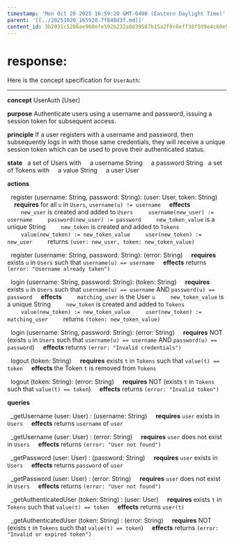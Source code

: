 ```yaml
---
timestamp: 'Mon Oct 20 2025 16:59:20 GMT-0400 (Eastern Daylight Time)'
parent: '[[../20251020_165920.7f848d3f.md]]'
content_id: 3b2031c5286ae960efe592b232a0d39587b15a2f9c6eff38f5d9e4c60e5090c0
---
```


# response:

Here is the concept specification for `UserAuth`:

***

**concept** UserAuth \[User]

**purpose** Authenticate users using a username and password, issuing a session token for subsequent access.

**principle** If a user registers with a username and password, then subsequently logs in with those same credentials, they will receive a unique session token which can be used to prove their authenticated status.

**state**
  a set of Users with
    a username String
    a password String
  a set of Tokens with
    a value String
    a user User

**actions**

  register (username: String, password: String): (user: User, token: String)
    **requires** for all `u` in `Users`, `username(u) != username`
    **effects**
        `new_user` is created and added to `Users`
        `username(new_user) := username`
        `password(new_user) := password`
        `new_token_value` is a unique String
        `new_token` is created and added to `Tokens`
        `value(new_token) := new_token_value`
        `user(new_token) := new_user`
        returns `(user: new_user, token: new_token_value)`

  register (username: String, password: String): (error: String)
    **requires** exists `u` in `Users` such that `username(u) == username`
    **effects** returns `(error: "Username already taken")`

  login (username: String, password: String): (token: String)
    **requires** exists `u` in `Users` such that `username(u) == username` AND `password(u) == password`
    **effects**
        `matching_user` is the User `u`
        `new_token_value` is a unique String
        `new_token` is created and added to `Tokens`
        `value(new_token) := new_token_value`
        `user(new_token) := matching_user`
        returns `(token: new_token_value)`

  login (username: String, password: String): (error: String)
    **requires** NOT (exists `u` in `Users` such that `username(u) == username` AND `password(u) == password`)
    **effects** returns `(error: "Invalid credentials")`

  logout (token: String)
    **requires** exists `t` in `Tokens` such that `value(t) == token`
    **effects** the Token `t` is removed from `Tokens`

  logout (token: String): (error: String)
    **requires** NOT (exists `t` in `Tokens` such that `value(t) == token`)
    **effects** returns `(error: "Invalid token")`

**queries**

  \_getUsername (user: User) : (username: String)
    **requires** `user` exists in `Users`
    **effects** returns `username` of `user`

  \_getUsername (user: User) : (error: String)
    **requires** `user` does not exist in `Users`
    **effects** returns `(error: "User not found")`

  \_getPassword (user: User) : (password: String)
    **requires** `user` exists in `Users`
    **effects** returns `password` of `user`

  \_getPassword (user: User) : (error: String)
    **requires** `user` does not exist in `Users`
    **effects** returns `(error: "User not found")`

  \_getAuthenticatedUser (token: String) : (user: User)
    **requires** exists `t` in `Tokens` such that `value(t) == token`
    **effects** returns `user(t)`

  \_getAuthenticatedUser (token: String) : (error: String)
    **requires** NOT (exists `t` in `Tokens` such that `value(t) == token`)
    **effects** returns `(error: "Invalid or expired token")`

